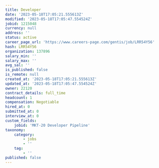 ```yaml
---
title: Developer
date: '2023-05-18T17:05:21.555613Z'
modified: '2023-05-18T17:05:47.554524Z'
jobid: 1215048
currency: null
address: ''
status: active
career_page_url: 'https://www.careers-page.com/gentis/job/LRR54Y56'
hash: LRR54Y56
organization: 137896
salary_min: ''
salary_max: ''
avg_sal: ''
is_published: false
is_remote: null
created_at: '2023-05-18T17:05:21.555613Z'
updated_at: '2023-05-18T17:05:47.554524Z'
owner: 22120
contract_details: full_time
headcount: 1
compensation: Negotiable
hired_at: 0
submitted_at: 0
interview_at: 0
custom_fields:
    jobid: 'MKT-20 Developer Pipeline'
taxonomy:
    category:
        - jobs
        - ''
    tag:
        - ''
published: false
---
```


